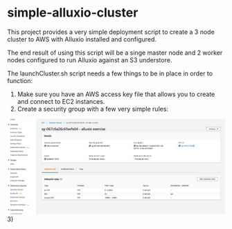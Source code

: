# simple-alluxio-cluster
This project provides a very simple deployment script to create a 3 node cluster to AWS with Alluxio installed and configured.

The end result of using this script will be a singe master node and 2 worker nodes configured to run Alluxio against an S3 understore.

The launchCluster.sh script needs a few things to be in place in order to function:
1) Make sure you have an AWS access key file that allows you to create and connect to EC2 instances.
2) Create a security group with a few very simple rules:
<img src="docImages/EC2_Management_Console.png">
3)
